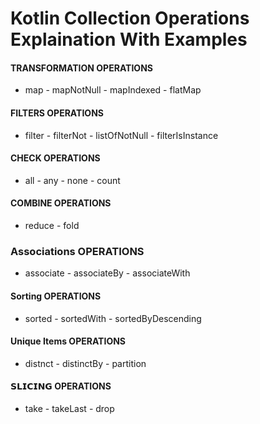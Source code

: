 # Kotlin Collection Operations Explaination With Examples

#### TRANSFORMATION OPERATIONS 
* map - mapNotNull - mapIndexed - flatMap
#### FILTERS OPERATIONS 
* filter - filterNot - listOfNotNull - filterIsInstance
#### CHECK OPERATIONS 
* all - any - none - count
#### COMBINE OPERATIONS
* reduce - fold
### Associations OPERATIONS
* associate - associateBy - associateWith
#### Sorting OPERATIONS
* sorted - sortedWith - sortedByDescending
#### Unique Items OPERATIONS
* distnct - distinctBy - partition
#### 𝗦𝗟𝗜𝗖𝗜𝗡𝗚 OPERATIONS
* take - takeLast - drop

